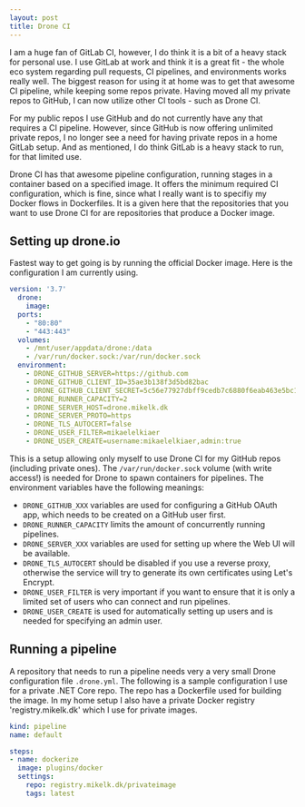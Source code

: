 ```yaml
---
layout: post
title: Drone CI 
---
```


I am a huge fan of GitLab CI, however, I do think it is a bit of a heavy stack for personal use.
I use GitLab at work and think it is a great fit - the whole eco system regarding pull requests, CI pipelines, and environments works really well.
The biggest reason for using it at home was to get that awesome CI pipeline, while keeping some repos private.
Having moved all my private repos to GitHub, I can now utilize other CI tools - such as Drone CI.

For my public repos I use GitHub and do not currently have any that requires a CI pipeline.
However, since GitHub is now offering unlimited private repos, I no longer see a need for having private repos in a home GitLab setup.
And as mentioned, I do think GitLab is a heavy stack to run, for that limited use.

Drone CI has that awesome pipeline configuration, running stages in a container based on a specified image.
It offers the minimum required CI configuration, which is fine, since what I really want is to specifiy my Docker flows in Dockerfiles.
It is a given here that the repositories that you want to use Drone CI for are repositories that produce a Docker image.

## Setting up drone.io
Fastest way to get going is by running the official Docker image.
Here is the configuration I am currently using.

```yaml
version: '3.7'
  drone:
    image:
  ports:
    - "80:80"
    - "443:443"
  volumes:
    - /mnt/user/appdata/drone:/data
    - /var/run/docker.sock:/var/run/docker.sock
  environment:
    - DRONE_GITHUB_SERVER=https://github.com
    - DRONE_GITHUB_CLIENT_ID=35ae3b138f3d5bd82bac
    - DRONE_GITHUB_CLIENT_SECRET=5c56e77927dbff9cedb7c6880f6eab463e5bc1b0
    - DRONE_RUNNER_CAPACITY=2
    - DRONE_SERVER_HOST=drone.mikelk.dk
    - DRONE_SERVER_PROTO=https
    - DRONE_TLS_AUTOCERT=false
    - DRONE_USER_FILTER=mikaelelkiaer
    - DRONE_USER_CREATE=username:mikaelelkiaer,admin:true
```

This is a setup allowing only myself to use Drone CI for my GitHub repos (including private ones).
The `/var/run/docker.sock` volume (with write access!) is needed for Drone to spawn containers for pipelines.
The environment variables have the following meanings:
* `DRONE_GITHUB_XXX` variables are used for configuring a GitHub OAuth app, which needs to be created on a GitHub user first.
* `DRONE_RUNNER_CAPACITY` limits the amount of concurrently running pipelines.
* `DRONE_SERVER_XXX` variables are used for setting up where the Web UI will be available.
* `DRONE_TLS_AUTOCERT` should be disabled if you use a reverse proxy, otherwise the service will try to generate its own certificates using Let's Encrypt.
* `DRONE_USER_FILTER` is very important if you want to ensure that it is only a limited set of users who can connect and run pipelines.
* `DRONE_USER_CREATE` is used for automatically setting up users and is needed for specifying an admin user.

## Running a pipeline
A repository that needs to run a pipeline needs very a very small Drone configuration file `.drone.yml`.
The following is a sample configuration I use for a private .NET Core repo.
The repo has a Dockerfile used for building the image.
In my home setup I also have a private Docker registry 'registry.mikelk.dk' which I use for private images.

```yaml
kind: pipeline
name: default

steps:
- name: dockerize
  image: plugins/docker
  settings:
    repo: registry.mikelk.dk/privateimage
    tags: latest
```
